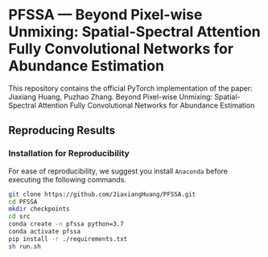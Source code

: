 # PFSSA — Beyond Pixel-wise Unmixing: Spatial-Spectral Attention Fully Convolutional Networks for Abundance Estimation

This repository contains the official PyTorch implementation of the paper:
Jiaxiang Huang, Puzhao Zhang. Beyond Pixel-wise Unmixing: Spatial-Spectral Attention Fully Convolutional Networks for Abundance Estimation

## Reproducing Results

### Installation for Reproducibility

For ease of reproducibility, we suggest you install `Anaconda` before executing the following commands.

```bash
git clone https://github.com/JiaxiangHuang/PFSSA.git
cd PFSSA
mkdir checkpoints
cd src
conda create -n pfssa python=3.7
conda activate pfssa
pip install -r ./requirements.txt 
sh run.sh
```
